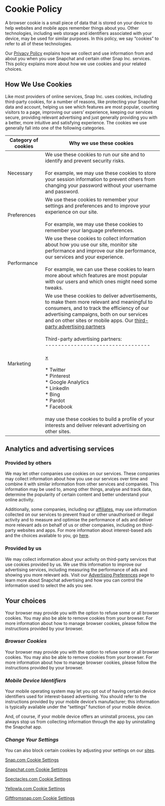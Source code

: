 Cookie Policy
=============

A browser cookie is a small piece of data that is stored on your device to help websites and mobile apps remember things about you. Other technologies, including web storage and identifiers associated with your device, may be used for similar purposes. In this policy, we say “cookies” to refer to all of these technologies.

Our [Privacy Policy](https://www.snap.com/privacy/privacy-policy/) explains how we collect and use information from and about you when you use Snapchat and certain other Snap Inc. services. This policy explains more about how we use cookies and your related choices.

How We Use Cookies
------------------

Like most providers of online services, Snap Inc. uses cookies, including third-party cookies, for a number of reasons, like protecting your Snapchat data and account, helping us see which features are most popular, counting visitors to a page, improving our users’ experience, keeping our services secure, providing relevant advertising and just generally providing you with a better, more intuitive and satisfying experience. The cookies we use generally fall into one of the following categories.

| Category of cookies | Why we use these cookies |
| --- | --- |
| Necessary | We use these cookies to run our site and to identify and prevent security risks.<br><br>For example, we may use these cookies to store your session information to prevent others from changing your password without your username and password. |
| Preferences | We use these cookies to remember your settings and preferences and to improve your experience on our site.<br><br>For example, we may use these cookies to remember your language preferences. |
| Performance | We use these cookies to collect information about how you use our site, monitor site performance and improve our site performance, our services and your experience.<br><br>For example, we can use these cookies to learn more about which features are most popular with our users and which ones might need some tweaks. |
| Marketing | We use these cookies to deliver advertisements, to make them more relevant and meaningful to consumers, and to track the efficiency of our advertising campaigns, both on our services and on other sites or mobile apps. Our [third-party advertising partners](#popup1)<br><br>Third-party advertising partners:<br>---------------------------------<br><br>[×](#)<br><br>*   Twitter<br>*   Pinterest<br>*   Google Analytics<br>*   LinkedIn<br>*   Bing<br>*   Pardot<br>*   Facebook<br><br>may use these cookies to build a profile of your interests and deliver relevant advertising on other sites. |

Analytics and advertising services
----------------------------------

### Provided by others

We may let other companies use cookies on our services. These companies may collect information about how you use our services over time and combine it with similar information from other services and companies. This information may be used to, among other things, analyse and track data, determine the popularity of certain content and better understand your online activity.

Additionally, some companies, including our [affiliates](https://support.snapchat.com/a/snap-affiliates), may use information collected on our services to prevent fraud or other unauthorised or illegal activity and to measure and optimise the performance of ads and deliver more relevant ads on behalf of us or other companies, including on third-party websites and apps. For more information about interest-based ads and the choices available to you, go [here](https://support.snapchat.com/a/advertising-preferences).

### Provided by us

We may collect information about your activity on third-party services that use cookies provided by us. We use this information to improve our advertising services, including measuring the performance of ads and showing you more relevant ads. Visit our [Advertising Preferences](https://support.snapchat.com/a/advertising-preferences) page to learn more about Snapchat advertising and how you can control the information used to select the ads you see.

Your choices
------------

Your browser may provide you with the option to refuse some or all browser cookies. You may also be able to remove cookies from your browser. For more information about how to manage browser cookies, please follow the instructions provided by your browser.

### _Browser Cookies_

Your browser may provide you with the option to refuse some or all browser cookies. You may also be able to remove cookies from your browser. For more information about how to manage browser cookies, please follow the instructions provided by your browser.

### _Mobile Device Identifiers_

Your mobile operating system may let you opt out of having certain device identifiers used for interest-based advertising. You should refer to the instructions provided by your mobile device’s manufacturer; this information is typically available under the “settings” function of your mobile device.

And, of course, if your mobile device offers an uninstall process, you can always stop us from collecting information through the app by uninstalling the Snapchat app.

### _Change Your Settings_

You can also block certain cookies by adjusting your settings on our [sites](#settings-links).

[Snap.com Cookie Settings](https://www.snap.com/cookie-settings)

[Snapchat.com Cookie Settings](https://www.snapchat.com/cookie-settings)

[Spectacles.com Cookie Settings](https://www.spectacles.com/cookie-settings)

[Yellowla.com Cookie Settings](https://www.yellowla.com/cookie-settings)

[Giftfromsnap.com Cookie Settings](https://giftfromsnap.com/cookie-settings)
